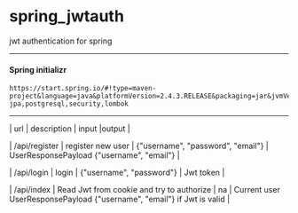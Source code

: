 # spring_jwtauth
jwt authentication for spring

---
#### Spring initializr
```
https://start.spring.io/#!type=maven-project&language=java&platformVersion=2.4.3.RELEASE&packaging=jar&jvmVersion=11&groupId=springjwt&artifactId=jwtauth&name=jwtauth&description=jwt%20authentication%20for%20spring&packageName=springjwt.jwtauth&dependencies=web,devtools,data-jpa,postgresql,security,lombok
```
---

| url | description | input  |output |

| /api/register | register new user | {"username", "password", "email"} | UserResponsePayload {"username", "email"} |

| /api/login | login | {"username", "password"} | Jwt token |

| /api/index | Read Jwt from cookie and try to authorize | na | Current user UserResponsePayload {"username", "email"} if Jwt is valid |




